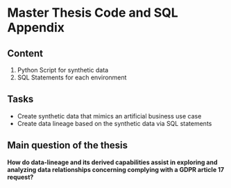 # Master Thesis Code and SQL Appendix

## Content
1. Python Script for synthetic data 
1. SQL Statements for each environment 


## Tasks 
- Create synthetic data that mimics an artificial business use case 
- Create data lineage based on the synthetic data via SQL statements 


## Main question of the thesis 
<b>How do data-lineage and its derived capabilities assist in exploring and analyzing
data relationships concerning complying with a GDPR article 17 request?</b>


